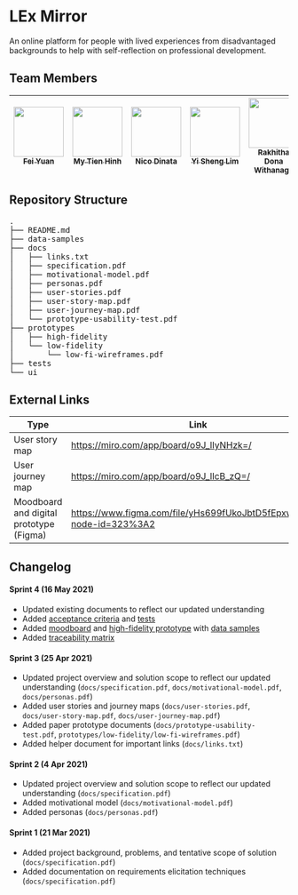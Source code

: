# LEx Mirror

An online platform for people with lived experiences from disadvantaged backgrounds to help with self-reflection on professional development.

## Team Members

| <a href="https://github.com/yuanf3" /><img src="https://github.com/yuanf3.png" width="90px;" /><br /><sub>Fei Yuan</sub></a> | <a href="https://github.com/mhinh" /><img src="https://github.com/mhinh.png" width="90px;" /><br /><sub>My Tien Hinh</sub></a> | <a href="https://github.com/nictar" /><img src="https://github.com/nictar.png" width="90px;" /><br /><sub>Nico Dinata</sub></a> | <a href="https://github.com/limyish" /><img src="https://github.com/limyish.png" width="90px;" /><br /><sub>Yi Sheng Lim</sub></a> | <a href="https://github.com/dor1112" /><img src="https://github.com/dor1112.png" width="90px;" /><br /><sub>Rakhitha Dona Withanage</sub></a> |
| :---: | :---: | :---: | :---: | :---: |

## Repository Structure
<pre>
.
├── README.md
├── data-samples
├── docs
│   ├── links.txt
│   ├── specification.pdf
│   ├── motivational-model.pdf
│   ├── personas.pdf
│   ├── user-stories.pdf
│   ├── user-story-map.pdf
│   ├── user-journey-map.pdf
│   └── prototype-usability-test.pdf
├── prototypes
│   ├── high-fidelity
│   └── low-fidelity
│       └── low-fi-wireframes.pdf
├── tests
└── ui
</pre>

## External Links

Type | Link
---- | ----
User story map | https://miro.com/app/board/o9J_lIyNHzk=/
User journey map | https://miro.com/app/board/o9J_lIcB_zQ=/
Moodboard and digital prototype (Figma) | https://www.figma.com/file/yHs699fUkoJbtD5fEpxwNB/ST?node-id=323%3A2


## Changelog

#### Sprint 4 (16 May 2021)
- Updated existing documents to reflect our updated understanding
- Added [acceptance criteria](./docs/acceptance-criteria.pdf) and [tests](./docs/acceptance-tests.pdf)
- Added [moodboard](./docs/moodboard.pdf) and [high-fidelity prototype](./docs/digital-prototype.pdf) with [data samples](./data-samples/data-sample.pdf)
- Added [traceability matrix](./docs/traceability-matrix.pdf)


#### Sprint 3 (25 Apr 2021)
- Updated project overview and solution scope to reflect our updated understanding (`docs/specification.pdf`, `docs/motivational-model.pdf`, `docs/personas.pdf`)
- Added user stories and journey maps (`docs/user-stories.pdf`, `docs/user-story-map.pdf`, `docs/user-journey-map.pdf`)
- Added paper prototype documents (`docs/prototype-usability-test.pdf`, `prototypes/low-fidelity/low-fi-wireframes.pdf`)
- Added helper document for important links (`docs/links.txt`)


#### Sprint 2 (4 Apr 2021)
- Updated project overview and solution scope to reflect our updated understanding (`docs/specification.pdf`)
- Added motivational model (`docs/motivational-model.pdf`)
- Added personas (`docs/personas.pdf`)


#### Sprint 1 (21 Mar 2021)
- Added project background, problems, and tentative scope of solution (`docs/specification.pdf`)
- Added documentation on requirements elicitation techniques (`docs/specification.pdf`)
